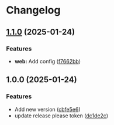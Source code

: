 # Changelog

## [1.1.0](https://github.com/milinddesai-uss/test_release/compare/v1.0.0...v1.1.0) (2025-01-24)


### Features

* **web:** Add config ([f7662bb](https://github.com/milinddesai-uss/test_release/commit/f7662bb67e15e35da85af7bf2e499fafee1493a6))

## 1.0.0 (2025-01-24)


### Features

* Add new version ([cbfe5e6](https://github.com/milinddesai-uss/test_release/commit/cbfe5e67f69cb33e4bc27fa5b5632b7cfa1ef827))
* update release please token ([dc1de2c](https://github.com/milinddesai-uss/test_release/commit/dc1de2c4287bf8fbff9dfc90d3d774d0039b37fe))
